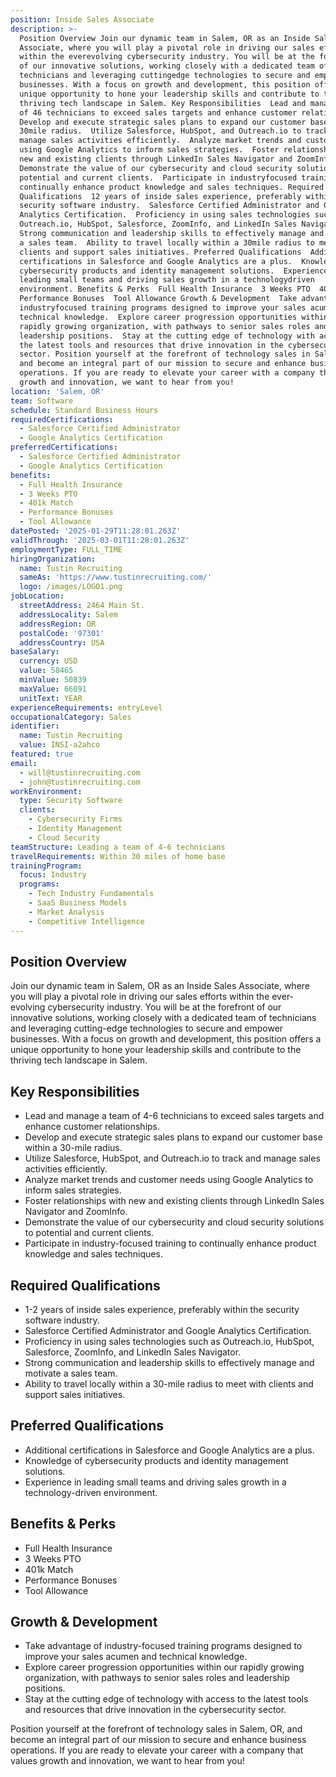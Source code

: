 ```yaml
---
position: Inside Sales Associate
description: >-
  Position Overview Join our dynamic team in Salem, OR as an Inside Sales
  Associate, where you will play a pivotal role in driving our sales efforts
  within the everevolving cybersecurity industry. You will be at the forefront
  of our innovative solutions, working closely with a dedicated team of
  technicians and leveraging cuttingedge technologies to secure and empower
  businesses. With a focus on growth and development, this position offers a
  unique opportunity to hone your leadership skills and contribute to the
  thriving tech landscape in Salem. Key Responsibilities  Lead and manage a team
  of 46 technicians to exceed sales targets and enhance customer relationships. 
  Develop and execute strategic sales plans to expand our customer base within a
  30mile radius.  Utilize Salesforce, HubSpot, and Outreach.io to track and
  manage sales activities efficiently.  Analyze market trends and customer needs
  using Google Analytics to inform sales strategies.  Foster relationships with
  new and existing clients through LinkedIn Sales Navigator and ZoomInfo. 
  Demonstrate the value of our cybersecurity and cloud security solutions to
  potential and current clients.  Participate in industryfocused training to
  continually enhance product knowledge and sales techniques. Required
  Qualifications  12 years of inside sales experience, preferably within the
  security software industry.  Salesforce Certified Administrator and Google
  Analytics Certification.  Proficiency in using sales technologies such as
  Outreach.io, HubSpot, Salesforce, ZoomInfo, and LinkedIn Sales Navigator. 
  Strong communication and leadership skills to effectively manage and motivate
  a sales team.  Ability to travel locally within a 30mile radius to meet with
  clients and support sales initiatives. Preferred Qualifications  Additional
  certifications in Salesforce and Google Analytics are a plus.  Knowledge of
  cybersecurity products and identity management solutions.  Experience in
  leading small teams and driving sales growth in a technologydriven
  environment. Benefits & Perks  Full Health Insurance  3 Weeks PTO  401k Match 
  Performance Bonuses  Tool Allowance Growth & Development  Take advantage of
  industryfocused training programs designed to improve your sales acumen and
  technical knowledge.  Explore career progression opportunities within our
  rapidly growing organization, with pathways to senior sales roles and
  leadership positions.  Stay at the cutting edge of technology with access to
  the latest tools and resources that drive innovation in the cybersecurity
  sector. Position yourself at the forefront of technology sales in Salem, OR,
  and become an integral part of our mission to secure and enhance business
  operations. If you are ready to elevate your career with a company that values
  growth and innovation, we want to hear from you!
location: 'Salem, OR'
team: Software
schedule: Standard Business Hours
requiredCertifications:
  - Salesforce Certified Administrator
  - Google Analytics Certification
preferredCertifications:
  - Salesforce Certified Administrator
  - Google Analytics Certification
benefits:
  - Full Health Insurance
  - 3 Weeks PTO
  - 401k Match
  - Performance Bonuses
  - Tool Allowance
datePosted: '2025-01-29T11:28:01.263Z'
validThrough: '2025-03-01T11:28:01.263Z'
employmentType: FULL_TIME
hiringOrganization:
  name: Tustin Recruiting
  sameAs: 'https://www.tustinrecruiting.com/'
  logo: /images/LOGO1.png
jobLocation:
  streetAddress: 2464 Main St.
  addressLocality: Salem
  addressRegion: OR
  postalCode: '97301'
  addressCountry: USA
baseSalary:
  currency: USD
  value: 58465
  minValue: 50839
  maxValue: 66091
  unitText: YEAR
experienceRequirements: entryLevel
occupationalCategory: Sales
identifier:
  name: Tustin Recruiting
  value: INSI-a2ahco
featured: true
email:
  - will@tustinrecruiting.com
  - john@tustinrecruiting.com
workEnvironment:
  type: Security Software
  clients:
    - Cybersecurity Firms
    - Identity Management
    - Cloud Security
teamStructure: Leading a team of 4-6 technicians
travelRequirements: Within 30 miles of home base
trainingProgram:
  focus: Industry
  programs:
    - Tech Industry Fundamentals
    - SaaS Business Models
    - Market Analysis
    - Competitive Intelligence
---
```




## Position Overview

Join our dynamic team in Salem, OR as an Inside Sales Associate, where you will play a pivotal role in driving our sales efforts within the ever-evolving cybersecurity industry. You will be at the forefront of our innovative solutions, working closely with a dedicated team of technicians and leveraging cutting-edge technologies to secure and empower businesses. With a focus on growth and development, this position offers a unique opportunity to hone your leadership skills and contribute to the thriving tech landscape in Salem.

## Key Responsibilities

- Lead and manage a team of 4-6 technicians to exceed sales targets and enhance customer relationships.
- Develop and execute strategic sales plans to expand our customer base within a 30-mile radius.
- Utilize Salesforce, HubSpot, and Outreach.io to track and manage sales activities efficiently.
- Analyze market trends and customer needs using Google Analytics to inform sales strategies.
- Foster relationships with new and existing clients through LinkedIn Sales Navigator and ZoomInfo.
- Demonstrate the value of our cybersecurity and cloud security solutions to potential and current clients.
- Participate in industry-focused training to continually enhance product knowledge and sales techniques.

## Required Qualifications

- 1-2 years of inside sales experience, preferably within the security software industry.
- Salesforce Certified Administrator and Google Analytics Certification.
- Proficiency in using sales technologies such as Outreach.io, HubSpot, Salesforce, ZoomInfo, and LinkedIn Sales Navigator.
- Strong communication and leadership skills to effectively manage and motivate a sales team.
- Ability to travel locally within a 30-mile radius to meet with clients and support sales initiatives.

## Preferred Qualifications

- Additional certifications in Salesforce and Google Analytics are a plus.
- Knowledge of cybersecurity products and identity management solutions.
- Experience in leading small teams and driving sales growth in a technology-driven environment.

## Benefits & Perks

- Full Health Insurance
- 3 Weeks PTO
- 401k Match
- Performance Bonuses
- Tool Allowance

## Growth & Development

- Take advantage of industry-focused training programs designed to improve your sales acumen and technical knowledge.
- Explore career progression opportunities within our rapidly growing organization, with pathways to senior sales roles and leadership positions.
- Stay at the cutting edge of technology with access to the latest tools and resources that drive innovation in the cybersecurity sector.

Position yourself at the forefront of technology sales in Salem, OR, and become an integral part of our mission to secure and enhance business operations. If you are ready to elevate your career with a company that values growth and innovation, we want to hear from you!
